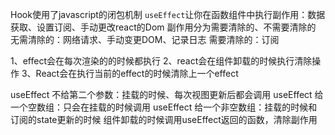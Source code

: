 Hook使用了javascript的闭包机制
`useEffect`让你在函数组件中执行副作用：数据获取、设置订阅、手动更改react的Dom
副作用分为需要清除的、不需要清除的
无需清除的：网络请求、手动变更DOM、记录日志
需要清除的：订阅

1、effect会在每次渲染的的时候都执行
2、react会在组件卸载的时候执行清除操作
3、React会在执行当前的effect的时候清除上一个effect

useEffect 不给第二个参数：挂载的时候、每次视图更新后都会调用
useEffect 给一个空数组：只会在挂载的时候调用
useEffect 给一个非空数组：挂载的时候和订阅的state更新的时候
组件卸载的时候调用useEffect返回的函数，清除副作用
